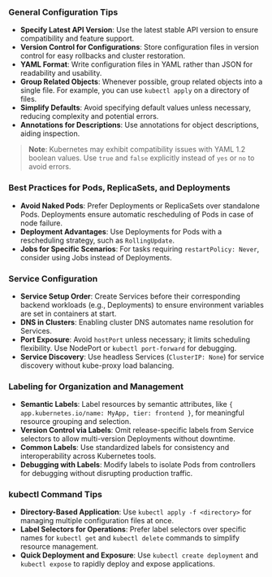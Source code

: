### General Configuration Tips

- **Specify Latest API Version**: Use the latest stable API version to ensure compatibility and feature support.
- **Version Control for Configurations**: Store configuration files in version control for easy rollbacks and cluster restoration.
- **YAML Format**: Write configuration files in YAML rather than JSON for readability and usability.
- **Group Related Objects**: Whenever possible, group related objects into a single file. For example, you can use `kubectl apply` on a directory of files.
- **Simplify Defaults**: Avoid specifying default values unless necessary, reducing complexity and potential errors.
- **Annotations for Descriptions**: Use annotations for object descriptions, aiding inspection.

> **Note**: Kubernetes may exhibit compatibility issues with YAML 1.2 boolean values. Use `true` and `false` explicitly instead of `yes` or `no` to avoid errors.


### Best Practices for Pods, ReplicaSets, and Deployments

- **Avoid Naked Pods**: Prefer Deployments or ReplicaSets over standalone Pods. Deployments ensure automatic rescheduling of Pods in case of node failure.
- **Deployment Advantages**: Use Deployments for Pods with a rescheduling strategy, such as `RollingUpdate`.
- **Jobs for Specific Scenarios**: For tasks requiring `restartPolicy: Never`, consider using Jobs instead of Deployments.


### Service Configuration

- **Service Setup Order**: Create Services before their corresponding backend workloads (e.g., Deployments) to ensure environment variables are set in containers at start.
- **DNS in Clusters**: Enabling cluster DNS automates name resolution for Services.
- **Port Exposure**: Avoid `hostPort` unless necessary; it limits scheduling flexibility. Use NodePort or `kubectl port-forward` for debugging.
- **Service Discovery**: Use headless Services (`ClusterIP: None`) for service discovery without kube-proxy load balancing.


### Labeling for Organization and Management

- **Semantic Labels**: Label resources by semantic attributes, like `{ app.kubernetes.io/name: MyApp, tier: frontend }`, for meaningful resource grouping and selection.
- **Version Control via Labels**: Omit release-specific labels from Service selectors to allow multi-version Deployments without downtime.
- **Common Labels**: Use standardized labels for consistency and interoperability across Kubernetes tools.
- **Debugging with Labels**: Modify labels to isolate Pods from controllers for debugging without disrupting production traffic.


### kubectl Command Tips

- **Directory-Based Application**: Use `kubectl apply -f <directory>` for managing multiple configuration files at once.
- **Label Selectors for Operations**: Prefer label selectors over specific names for `kubectl get` and `kubectl delete` commands to simplify resource management.
- **Quick Deployment and Exposure**: Use `kubectl create deployment` and `kubectl expose` to rapidly deploy and expose applications.

